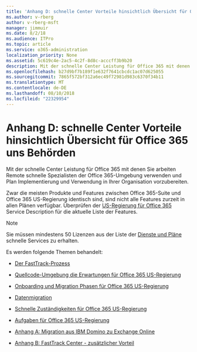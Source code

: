 ```yaml
---
title: 'Anhang D: schnelle Center Vorteile hinsichtlich Übersicht für Office 365 uns Behörden'
ms.author: v-rberg
author: v-rberg-msft
manager: jimmuir
ms.date: 8/2/18
ms.audience: ITPro
ms.topic: article
ms.service: o365-administration
localization_priority: None
ms.assetid: 5c619c4e-2ac5-4c2f-8d8c-acccff3b9b20
description: Mit der schnelle Center Leistung für Office 365 mit denen Sie arbeiten Remote schnelle Spezialisten der Office 365-Umgebung verwenden und Plan Implementierung und Verwendung in Ihrer Organisation vorzubereiten.
ms.openlocfilehash: b27d9bf7b189f1e632f7641cbcdc1ac07d625055
ms.sourcegitcommit: 7865f572bf312a6ec49f72981d983c6370f34b11
ms.translationtype: MT
ms.contentlocale: de-DE
ms.lasthandoff: 08/10/2018
ms.locfileid: "22329954"
---
```

# <a name="appendix-d-fasttrack-center-benefit-overview-for-office-365-us-government"></a>Anhang D: schnelle Center Vorteile hinsichtlich Übersicht für Office 365 uns Behörden

Mit der schnelle Center Leistung für Office 365 mit denen Sie arbeiten Remote schnelle Spezialisten der Office 365-Umgebung verwenden und Plan Implementierung und Verwendung in Ihrer Organisation vorzubereiten. 
  
Zwar die meisten Produkte und Features zwischen Office 365-Suite und Office 365 US-Regierung identisch sind, sind nicht alle Features zurzeit in allen Plänen verfügbar. Überprüfen der [US-Regierung für Office 365](https://aka.ms/aboutgovcloud) Service Description für die aktuelle Liste der Features.

> [!NOTE]
>Sie müssen mindestens 50 Lizenzen aus der Liste der [Dienste und Pläne](eligible-services-and-plans.md) schnelle Services zu erhalten.  

Es werden folgende Themen behandelt:

- [Der FastTrack-Prozess](fasttrack-process.md)
    
- [Quellcode-Umgebung die Erwartungen für Office 365 US-Regierung](US-Gov-appendix-source-environment-expectations.md)
    
- [Onboarding und Migration Phasen für Office 365 US-Regierung](US-Gov-appendix-onboarding-and-migration.md)

- [Datenmigration](data-migration.md)
    
- [Schnelle Zuständigkeiten für Office 365 US-Regierung](US-Gov-appendix-fasttrack-responsibilities.md)
    
- [Aufgaben für Office 365 US-Regierung](US-Gov-appendix-your-responsibilities.md)
 
- [Anhang A: Migration aus IBM Domino zu Exchange Online](from-ibm-domino-to-exchange-online.md)
    
- [Anhang B: FastTrack Center - zusätzlicher Vorteil](fasttrack-additional-benefits.md)


